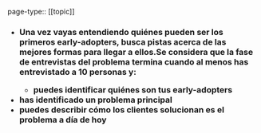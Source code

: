 page-type:: [[topic]]
- ### Una vez vayas entendiendo quiénes pueden ser los primeros early-adopters, busca pistas acerca de las mejores formas para llegar a ellos.Se considera que la fase de entrevistas del problema termina cuando al menos has entrevistado a 10 personas y:<ul><li>puedes identificar quiénes son tus early-adopters</li></ul><li>has identificado un problema principal</li><li>puedes describir cómo los clientes solucionan es el problema a día de hoy</li></ul>


